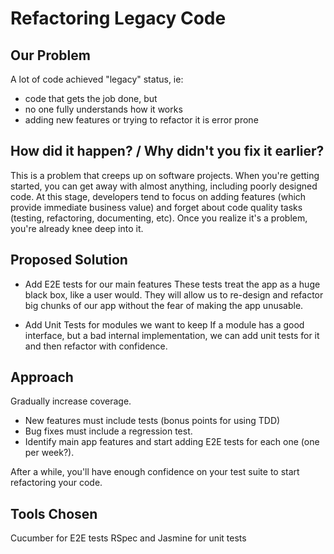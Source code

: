 # Refactoring Legacy Code

## Our Problem
A lot of code achieved "legacy" status, ie:
- code that gets the job done, but
- no one fully understands how it works
- adding new features or trying to refactor it is error prone

## How did it happen? / Why didn't you fix it earlier?
This is a problem that creeps up on software projects. When you're getting started, you can get away with almost anything, including poorly designed code. At this stage, developers tend to focus on adding features (which provide immediate business value) and forget about code quality tasks (testing, refactoring, documenting, etc). Once you realize it's a problem, you're already knee deep into it.

## Proposed Solution
- Add E2E tests for our main features
These tests treat the app as a huge black box, like a user would.
They will allow us to re-design and refactor big chunks of our app without the fear of making the app unusable.

- Add Unit Tests for modules we want to keep
If a module has a good interface, but a bad internal implementation, we can add unit tests for it and then refactor with confidence.

## Approach
Gradually increase coverage.
- New features must include tests (bonus points for using TDD)
- Bug fixes must include a regression test.
- Identify main app features and start adding E2E tests for each one (one per week?).

After a while, you'll have enough confidence on your test suite to start refactoring your code.

## Tools Chosen
Cucumber for E2E tests
RSpec and Jasmine for unit tests
